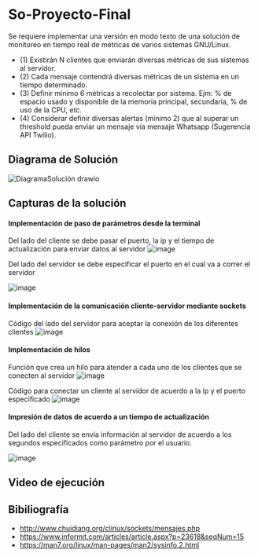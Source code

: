# So-Proyecto-Final
Se requiere implementar una versión en modo texto de una solución de monitoreo
en tiempo real de métricas de varios sistemas GNU/Linux.
- (1) Existirán N clientes que enviarán diversas métricas de sus sistemas al
servidor.
- (2) Cada mensaje contendrá diversas métricas de un sistema en un tiempo
determinado.
- (3) Definir mínimo 6 métricas a recolectar por sistema. Ejm: % de espacio
usado y disponible de la memoria principal, secundaria, % de uso de la CPU,
etc.
- (4) Considerar definir diversas alertas (mínimo 2) que al superar un threshold
pueda enviar un mensaje vía mensaje Whatsapp (Sugerencia API Twilio).
## Diagrama de Solución
![DiagramaSolución drawio](https://user-images.githubusercontent.com/50672069/132141731-b89281b7-b9d2-42c6-bd7c-cbd264c553ff.png)

## Capturas de la solución
#### **Implementación de paso de parámetros desde la terminal**
Del lado del cliente se debe pasar el puerto, la ip y el tiempo de actualización para enviar datos al servidor
![image](https://user-images.githubusercontent.com/50672069/132160040-5c386064-72cd-4baa-8460-7da1166fe192.png)

Del lado del servidor se debe especificar el puerto en el cual va a correr el servidor

![image](https://user-images.githubusercontent.com/50672069/132160298-d0cba981-c142-4ef5-a37f-60ddefcda89b.png)

#### **Implementación de la comunicación cliente-servidor mediante sockets** 
Código del lado del servidor para aceptar la conexión de los diferentes clientes
![image](https://user-images.githubusercontent.com/50672069/132159352-16362950-45e8-4a5c-968c-aa461d44aed4.png)

#### **Implementación de hilos**
Función que crea un hilo para atender a cada uno de los clientes que se conecten al servidor
![image](https://user-images.githubusercontent.com/50672069/132159886-005793ad-a41e-4540-9ef5-26ee220653e5.png)


Código para conectar un cliente al servidor de acuerdo a la ip y el puerto especificado 
![image](https://user-images.githubusercontent.com/50672069/132159541-2b0fd4a7-15dc-403f-aa5a-186e61c07a83.png)

#### **Impresión de datos de acuerdo a un tiempo de actualización**
Del lado del cliente se envía información al servidor de acuerdo a los segundos especificados como parámetro por el usuario.

![image](https://user-images.githubusercontent.com/50672069/132160509-31c7c98e-af8d-4ba1-a4b4-a9a6de0c506b.png)


## Video de ejecución
## Bibiliografía
- http://www.chuidiang.org/clinux/sockets/mensajes.php
- https://www.informit.com/articles/article.aspx?p=23618&seqNum=15
- https://man7.org/linux/man-pages/man2/sysinfo.2.html
